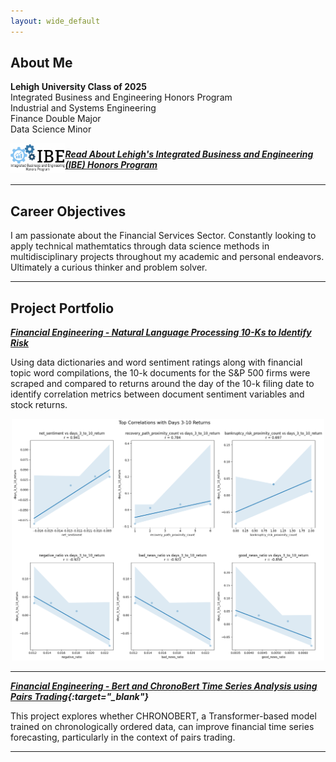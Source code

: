 ```yaml
---
layout: wide_default
---
```

## About Me
**Lehigh University Class of 2025**
<br>
Integrated Business and Engineering Honors Program
<br>
Industrial and Systems Engineering
<br>
Finance Double Major
<br>
Data Science Minor
<br>
<div style="display: flex; align-items: center; margin-bottom: 15px;">
  <a href="https://ibe.lehigh.edu/welcome-lehighs-ibe-honors-program">
    <img src="/images/IBE logo.png" alt="IBE Logo" style="width: 100px; margin-right: 15px;">
  </a>
  <span>
    <a href="https://ibe.lehigh.edu/welcome-lehighs-ibe-honors-program">
      <strong><em>Read About Lehigh's Integrated Business and Engineering (IBE) Honors Program</em></strong>
    </a>
  </span>
</div>

---

## Career Objectives

I am passionate about the Financial Services Sector. Constantly looking to apply technical mathemtatics through data science methods in multidisciplinary projects throughout my academic and personal endeavors. Ultimately a curious thinker and problem solver.

---

## Project Portfolio

<!-- You can link to other websites, PDFs in this repo, and other pages in this repo -->

_**[Financial Engineering - Natural Language Processing 10-Ks to Identify Risk](report.md)**_

<!-- You can show off your midterm analysis by moving the report components and output into this file. Or... -->
Using data dictionaries and word sentiment ratings along with financial topic word compilations, the 10-k documents for the S&P 500 firms were scraped and compared to returns around the day of the 10-k filing date to identify correlation metrics between document sentiment variables and stock returns.
<p align = "center">
    <img src="images/output6.png" alt="img" style="width: 500px"/>
</p>

---

_**[Financial Engineering - Bert and ChronoBert Time Series Analysis using Pairs Trading](https://chronopairs.streamlit.app/){:target="_blank"}**_

This project explores whether CHRONOBERT, a Transformer-based model trained on chronologically ordered data, can improve financial time series forecasting, particularly in the context of pairs trading.
<!-- <img src="images/dummy_thumbnail.jpg?raw=true"/> -->


<!-- --- -->

<!-- _**[Data Science - Formula 1 Race Predictions](main)**_ -->

<!-- Using historical Formula 1 data, I created a Machine Learning model using Random Forest to predict outcomes of Formula 1 races. -->

<!-- <img src="images/dummy_thumbnail.jpg?raw=true"/> -->

<!-- ---
_**[Financial Optimization - ](main)**_

Insert Project description here... -->

<!-- <img src="images/dummy_thumbnail.jpg?raw=true"/> -->

---

